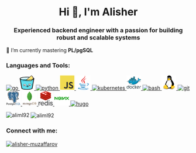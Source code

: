 <h1 align="center">Hi 👋, I'm Alisher</h1>
<h3 align="center">Experienced backend engineer with a passion for building robust and scalable systems</h3>

🌱 I’m currently mastering **PL/pgSQL**


<h3 align="left">Languages and Tools:</h3>
<p align="left">
  <a href="https://golang.org" target="_blank" rel="noreferrer">
    <img src="https://www.vectorlogo.zone/logos/golang/golang-icon.svg" alt="go" width="40" height="40"/> 
  </a>
   <a href="https://gin-gonic.com/" target="_blank" rel="noreferrer">
    <img src="https://raw.githubusercontent.com/gin-gonic/logo/master/color.svg" alt="go" width="40" height="40"/> 
  </a>
  <a href="https://www.python.org" target="_blank" rel="noreferrer"> 
    <img src="https://www.vectorlogo.zone/logos/python/python-icon.svg" alt="python" width="40" height="40"/> 
  </a> 
  <a href="https://developer.mozilla.org/en-US/docs/Web/JavaScript" target="_blank" rel="noreferrer"> 
    <img src="https://raw.githubusercontent.com/devicons/devicon/master/icons/javascript/javascript-original.svg" alt="javascript" width="40" height="40"/> 
  </a> 
  <a href="https://www.java.com" target="_blank" rel="noreferrer"> 
    <img src="https://raw.githubusercontent.com/devicons/devicon/master/icons/java/java-original.svg" alt="java" width="40" height="40"/> 
  </a> 
  <a href="https://kubernetes.io" target="_blank" rel="noreferrer"> 
    <img src="https://www.vectorlogo.zone/logos/kubernetes/kubernetes-icon.svg" alt="kubernetes" width="40" height="40"/> 
  </a> 
  <a href="https://www.docker.com/" target="_blank" rel="noreferrer"> 
    <img src="https://raw.githubusercontent.com/devicons/devicon/master/icons/docker/docker-original-wordmark.svg" alt="docker" width="40" height="40"/> 
  </a> 
  <a href="https://www.gnu.org/software/bash/" target="_blank" rel="noreferrer"> 
    <img src="https://www.vectorlogo.zone/logos/gnu_bash/gnu_bash-icon.svg" alt="bash" width="40" height="40"/> 
  </a> 
  <a href="https://www.linux.org/" target="_blank" rel="noreferrer"> 
    <img src="https://raw.githubusercontent.com/devicons/devicon/master/icons/linux/linux-original.svg" alt="linux" width="40" height="40"/> 
  </a> 
  <a href="https://git-scm.com/" target="_blank" rel="noreferrer"> 
    <img src="https://www.vectorlogo.zone/logos/git-scm/git-scm-icon.svg" alt="git" width="40" height="40"/> 
  </a> 
  <a href="https://www.postgresql.org" target="_blank" rel="noreferrer"> 
    <img src="https://raw.githubusercontent.com/devicons/devicon/master/icons/postgresql/postgresql-original-wordmark.svg" alt="postgresql" width="40" height="40"/> 
  </a> 
  <a href="https://www.mongodb.com/" target="_blank" rel="noreferrer"> 
    <img src="https://raw.githubusercontent.com/devicons/devicon/master/icons/mongodb/mongodb-original-wordmark.svg" alt="mongodb" width="40" height="40"/> 
  </a> 
  <a href="https://redis.io" target="_blank" rel="noreferrer"> 
    <img src="https://raw.githubusercontent.com/devicons/devicon/master/icons/redis/redis-original-wordmark.svg" alt="redis" width="40" height="40"/> 
  </a>  
  <a href="https://www.nginx.com" target="_blank" rel="noreferrer"> 
    <img src="https://raw.githubusercontent.com/devicons/devicon/master/icons/nginx/nginx-original.svg" alt="nginx" width="40" height="40"/> 
  </a> 
  <a href="https://gohugo.io/" target="_blank" rel="noreferrer"> 
    <img src="https://api.iconify.design/logos-hugo.svg" alt="hugo" width="40" height="40"/> 
  </a>  
</p>


<p>
<img align="left" src="https://github-readme-stats.vercel.app/api/top-langs?username=aliml92&count_private-true&show_icons=true&locale=en&layout=compact&hide=html,css,c#" alt="aliml92" />
</p>
<p>&nbsp;<img align="center" src="https://github-readme-stats.vercel.app/api?username=aliml92&count_private=true&show_icons=true&locale=en" alt="aliml92" />
</p>

<h3 align="left">Connect with me:</h3>
<p align="left">
<a href="https://linkedin.com/in/alisher-muzaffarov" target="blank"><img align="center" src="https://raw.githubusercontent.com/rahuldkjain/github-profile-readme-generator/master/src/images/icons/Social/linked-in-alt.svg" alt="alisher-muzaffarov" height="30" width="40" /></a>
<!-- <a href="https://medium.com/@alisherm" target="blank"><img align="center" src="https://raw.githubusercontent.com/rahuldkjain/github-profile-readme-generator/master/src/images/icons/Social/medium.svg" alt="@alisherm" height="30" width="40" /></a> -->
</p>

